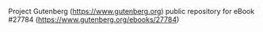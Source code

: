 Project Gutenberg (https://www.gutenberg.org) public repository for eBook #27784 (https://www.gutenberg.org/ebooks/27784)
